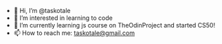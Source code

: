 - 👋 Hi, I’m @taskotale
- 👀 I’m interested in learning to code
- 🌱 I’m currently learning js course on TheOdinProject and started CS50!
- 📫 How to reach me: taskotale@gmail.com

<!---
taskotale/taskotale is a ✨ special ✨ repository because its `README.md` (this file) appears on your GitHub profile.
You can click the Preview link to take a look at your changes.
--->
